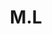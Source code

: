 ---
pid: FS335
title: M.L
location_transcription: City Hall
zipcode: '19124'
outside_phl: 
neighborhood: Juniata,Frankford,Feltonville
age: '11'
age_range: 6-13
instagram: 
image_file_name: FS_335.jpg
proposal_transcription: 
topic: Unknown
topic_summary: '0'
type: Other No Form
keywords_other: 
credit: Mya Love
image_labels: Mya L.
twitter: 
facebook: 
permalink: "/monuments/fs335/"
layout: item-page
---